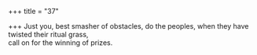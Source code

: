 +++
title = "37"

+++
Just you, best smasher of obstacles, do the peoples, when they have  twisted their ritual grass,  
call on for the winning of prizes.  